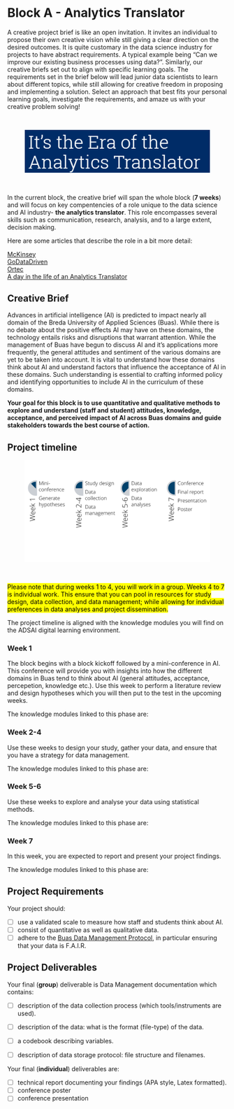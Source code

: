 # Block A - Analytics Translator

A creative project brief is like an open invitation. It invites an individual to
propose their own creative vision while still giving a clear direction on the desired outcomes.
It is quite customary in the data science industry for projects to have abstract
requirements. A typical example being “Can we improve our existing business processes using data?”.
Similarly, our creative briefs set out to align with specific learning goals.
The requirements set in the brief below will lead junior data scientists to learn about different topics,
while still allowing for creative freedom in proposing and implementing a solution.
Select an approach that best fits your personal learning goals, investigate the requirements,
and amaze us with your creative problem solving!

<br>
<figure>
    <img src=".\images\at.PNG" />
</figure>
<br>

In the current block, the creative brief will span the whole block (**7 weeks**) and will focus
on key compentencies of a role unique to the data science and
AI industry- **the analytics translator**.
This role encompasses several skills such as communication, research, analysis,
and to a large extent, decision making.

Here are some articles that describe the role in a bit more detail:

[McKinsey](https://www.mckinsey.com/business-functions/quantumblack/our-insights/analytics-translator) <br>
[GoDataDriven](https://godatadriven.com/careers/analytics-translator/) <br>
[Ortec](https://ortec.com/en/news-more/insights/era-analytics-translator) <br>
[A day in the life of an Analytics Translator](https://www.jads.nl/guest-blog-harm-bodewes/)


## Creative Brief

Advances in artificial intelligence (AI) is predicted to impact nearly all
domain of the Breda University of Applied Sciences (Buas). While there is no debate
about the positive effects AI may have on these domains,
the technology entails risks and disruptions that warrant attention.
While the management of Buas have begun to discuss AI and it’s applications
more frequently, the general attitudes and sentiment of the various domains
are yet to be taken into account.  It is vital to understand how these domains
think about AI and understand factors that influence the acceptance of AI in
these domains. Such understanding is essential to crafting informed policy
and identifying opportunities to include AI in the curriculum of these domains.


**Your goal for this block is to use quantitative and qualitative methods to
explore and understand (staff and student)
attitudes, knowledge, acceptance, and perceived impact of AI across
Buas domains and guide stakeholders towards the best course of action.**

## Project timeline

<figure>
    <img src=".\images\phases.PNG" />
</figure>
<br>

<mark>Please note that during weeks 1 to 4, you will work in a group. Weeks 4 to 7
is individual work. This ensure that you can pool in resources for study design,
data collection, and data management; while allowing for individual preferences in
data analyses and project dissemination.</mark>

The project timeline is aligned with the knowledge modules you will find on
the ADSAI digital learning environment.

### Week 1
The block begins with a block kickoff
followed by a mini-conference in AI. This conference will provide you with insights
into how the different domains in Buas tend to think about AI (general attitudes,
 acceptance, percepetion, knowledge etc.). Use this week
to perform a literature review and design hypotheses which you will then put
to the test in the upcoming weeks.

The knowledge modules linked to this phase are:



### Week 2-4
Use these weeks to design your study, gather your data, and ensure that you
have a strategy for data management.

The knowledge modules linked to this phase are:

### Week 5-6
Use these weeks to explore and analyse your data using statistical methods.

The knowledge modules linked to this phase are:

### Week 7
In this week, you are expected to report and present your project findings.

The knowledge modules linked to this phase are:


## Project Requirements

Your project should:
- [ ] use a validated scale to measure how staff and students
think about AI.
- [ ] consist of quantitative as well as qualitative data.
- [ ] adhere to the [Buas Data Management Protocol](https://edubuas.sharepoint.com/sites/researchdevelopment/SitePages/Datamanagement.aspx), in particular ensuring that your data is F.A.I.R.

## Project Deliverables

Your final (**group**) deliverable is Data Management documentation which contains:
- [ ] description of the data collection process (which tools/instruments are used).
- [ ] description of the data: what is the format (file-type) of the data.
- [ ] a codebook describing variables.
- [ ] description of data storage protocol: file structure and filenames.



Your final (**individual**) deliverables are:
- [ ] technical report documenting your findings (APA style, Latex formatted).
- [ ] conference poster
- [ ] conference presentation
